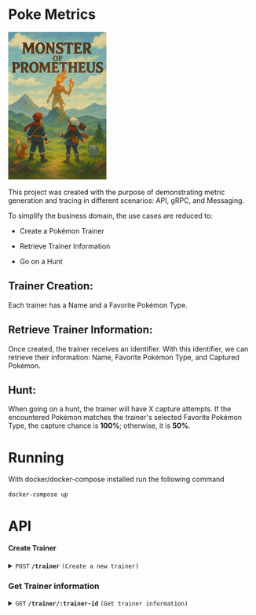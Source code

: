 # Poke Metrics
![Cover](./cover.png "Cover" )

This project was created with the purpose of demonstrating metric generation and tracing in different scenarios: API, gRPC, and Messaging.

To simplify the business domain, the use cases are reduced to:

- Create a Pokémon Trainer

- Retrieve Trainer Information

- Go on a Hunt

## Trainer Creation:
Each trainer has a Name and a Favorite Pokémon Type.

## Retrieve Trainer Information:
Once created, the trainer receives an identifier. With this identifier, we can retrieve their information: Name, Favorite Pokémon Type, and Captured Pokémon.

## Hunt:
When going on a hunt, the trainer will have X capture attempts.
If the encountered Pokémon matches the trainer's selected Favorite Pokémon Type, the capture chance is **100%**; otherwise, it is **50%**.


# Running
With docker/docker-compose installed run the following command 

```
docker-compose up 
```

# API

#### Create Trainer

<details>
 <summary><code>POST</code> <code><b>/trainer</b></code> <code>(Create a new trainer)</code></summary>

##### Parameters

> | name      |  type     | data type               | description                                                           |
> |-----------|-----------|-------------------------|-----------------------------------------------------------------------|
> | name      |  required | string                  | Trainer's name                                                        |
> | favorite_pokemon_type | optional                | Trainer's Favorite Pokemon type | When hunting favorite types, there is a 100% chance of successful capture |

##### Responses

> | http code     | content-type                      | response                                                            |
> |---------------|-----------------------------------|---------------------------------------------------------------------|
> | `200`         | `application/json`                | `{"id": uuid, "name": string, "favorite_pokemon_type": string, pokemons []Pokemon {"id": int32, "name": string, "pokemon-types": []string} }`                                      |
> | `400`         | `application/json`                | `{"error": string, "message": string, "code": int}`                            |
> | `500`         | `application/json`                | ``
</details>

### Get Trainer information
<details>
 <summary><code>GET</code> <code><b>/trainer/:trainer-id</b></code> <code>(Get trainer information)</code></summary>

